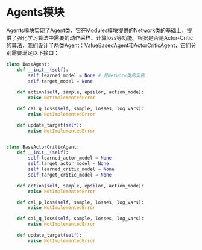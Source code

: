 # Agents模块

Agents模块实现了Agent类，它在Modules模块提供的Network类的基础上，提供了强化学习算法中需要的动作采样、计算loss等功能。根据是否是Actor-Critic的算法，我们设计了两类Agent：ValueBasedAgent和ActorCriticAgent，它们分别需要满足以下接口：

```python
class BaseAgent:
    def __init__(self):
        self.learned_model = None # 是Network类的实例
        self.target_model = None
        
    def action(self, sample, epsilon, action_mode):
        raise NotImplementedError

    def cal_q_loss(self, sample, losses, log_vars):
        raise NotImplementedError

    def update_target(self):
        raise NotImplementedError


class BaseActorCriticAgent:
    def __init__(self):
        self.learned_actor_model = None
        self.target_actor_model = None
        self.learned_critic_model = None
        self.target_critic_model = None

    def action(self, sample, epsilon, action_mode):
        raise NotImplementedError

    def cal_p_loss(self, sample, losses, log_vars):
        raise NotImplementedError

    def cal_q_loss(self, sample, losses, log_vars):
        raise NotImplementedError

    def update_target(self):
        raise NotImplementedError
```